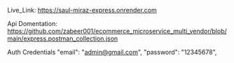 Live_Link: https://saul-miraz-express.onrender.com

Api Domentation: https://github.com/zabeer001/ecommerce_microservice_multi_vendor/blob/main/express.postman_collection.json

Auth Credentials 
"email": "admin@gmail.com",
"password": "12345678",

